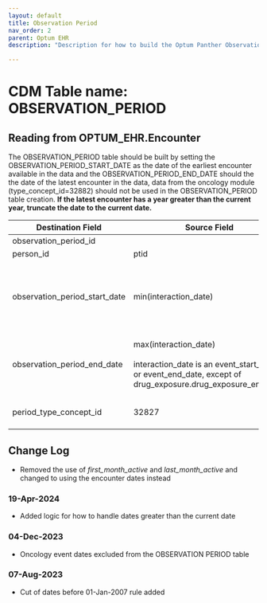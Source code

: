 ```yaml
---
layout: default
title: Observation Period
nav_order: 2
parent: Optum EHR
description: "Description for how to build the Optum Panther Observation Period table from the encounter table "

---
```


# CDM Table name: OBSERVATION_PERIOD

## Reading from OPTUM_EHR.Encounter

The OBSERVATION_PERIOD table should be built by setting the OBSERVATION_PERIOD_START_DATE as the date of the earliest encounter available in the data and the OBSERVATION_PERIOD_END_DATE should the the date of the latest encounter in the data, data from the oncology module (type_concept_id=32882) should not be used in the OBSERVATION_PERIOD table creation. **If the latest encounter has a year greater than the current year, truncate the date to the current date.**


|     Destination Field    |     Source Field    |     Logic    |     Comment    |
|-|-|-|-|
|     observation_period_id    |          |          |          |
|     person_id    |     ptid    |          |          |
|     observation_period_start_date    |   min(interaction_date)    |      |  if date<01-Jan-2007, set to '01-Jan-2007'       |
|     observation_period_end_date    |     max(interaction_date)<br><br> interaction_date is an event_start_date or event_end_date, except of drug_exposure.drug_exposure_end_date  |       |  if date<01-Jan-2007, do not create an entry        |
|     period_type_concept_id    |     32827    |          |     EHR encounter record    |

## Change Log
- Removed the use of *first_month_active* and *last_month_active* and changed to using the encounter dates instead

### 19-Apr-2024
- Added logic for how to handle dates greater than the current date

### 04-Dec-2023
- Oncology event dates excluded from the OBSERVATION PERIOD table

### 07-Aug-2023
- Cut of dates before 01-Jan-2007 rule added